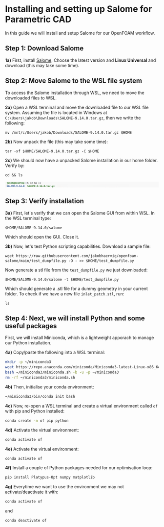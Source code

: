 # Installing and setting up Salome for Parametric CAD

In this guide we will install and setup Salome for our OpenFOAM workflow.

## Step 1: Download Salome
**1a)** First, install [Salome](https://www.salome-platform.org/?page_id=2430). Choose the latest version and **Linux Universal** and download (this may take some time).

## Step 2: Move Salome to the WSL file system
To access the Salome installation through WSL, we need to move the downloaded files to WSL.

**2a)** Open a WSL terminal and move the downloaded file to our WSL file system. Assuming the file is located in Windows at ``C:\Users\jakob\Downloads\SALOME-9.14.0.tar.gz``, then we write the following:

```
mv /mnt/c/Users/jakob/Downloads/SALOME-9.14.0.tar.gz $HOME
```

**2b)** Now unpack the file (this may take some time):
```
tar -xf $HOME/SALOME-9.14.0.tar.gz -C $HOME
```

**2c)** We should now have a unpacked Salome installation in our home folder. Verify by:

```
cd && ls
```

![](unpacked-salome.jpg)

## Step 3: Verify installation

**3a)**
First, let's verify that we can open the Salome GUI from within WSL. In the WSL terminal type:

```
$HOME/SALOME-9.14.0/salome
```
Which should open the GUI. Close it.

**3b)**
Now, let's test Python scripting capabilities. Download a sample file:

```
wget https://raw.githubusercontent.com/jakobhaervig/openfoam-salome/main/test_dumpfile.py -O - >> $HOME/test_dumpfile.py
```

Now generate a stl file from the ``test_dumpfile.py`` we just downloaded:

```
$HOME/SALOME-9.14.0/salome -t $HOME/test_dumpfile.py
```

Which should generate a .stl file for a dummy geometry in your current folder. To check if we have a new file ``inlet_patch.stl``, run:

```
ls
```

## Step 4: Next, we will install Python and some useful packages
First, we will install Miniconda, which is a lightweight apporach to manage our Python installation.

**4a)**
Copy/paste the following into a WSL terminal:

```bash
mkdir -p ~/miniconda3
wget https://repo.anaconda.com/miniconda/Miniconda3-latest-Linux-x86_64.sh -O ~/miniconda3/miniconda.sh
bash ~/miniconda3/miniconda.sh -b -u -p ~/miniconda3
rm -rf ~/miniconda3/miniconda.sh
```

**4b)**
Then, initialise your conda environment:
```bash
~/miniconda3/bin/conda init bash
```

**4c)**
Now, re-open a WSL terminal and create a virtual environment called ``of`` with pip and Python installed:
```bash
conda create -n of pip python
```

**4d)**
Activate the virtual environment:
```bash
conda activate of
```

**4e)**
Activate the virtual environment:
```bash
conda activate of
```

**4f)**
Install a couple of Python packages needed for our optimisation loop:
```bash
pip install Platypus-Opt numpy matplotlib
```

**4g)**
Everytime we want to use the environment we may not activate/deactivate it with:
```bash
conda activate of
```

and

```bash
conda deactivate of
```